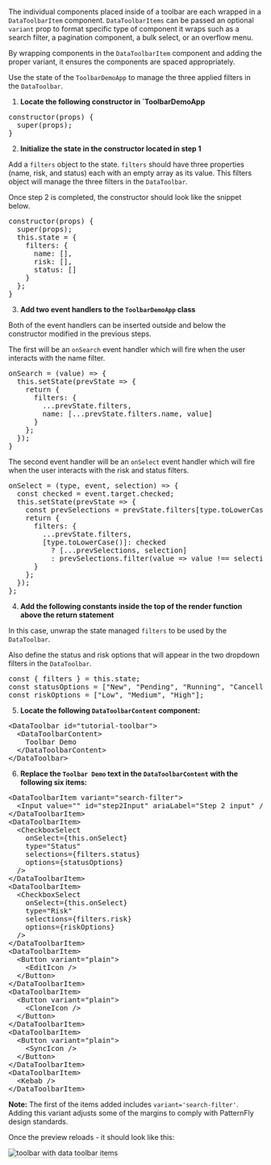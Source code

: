 The individual components placed inside of a toolbar are each wrapped in a `DataToolbarItem` component. `DataToolbarItems` can be passed an optional `variant` prop to format specific type of component it wraps such as a search filter, a pagination component, a bulk select, or an overflow menu. 

By wrapping components in the `DataToolbarItem` component and adding the proper variant, it ensures the components are spaced appropriately.

Use the state of the `ToolbarDemoApp` to manage the three applied filters in the `DataToolbar`.

1) **Locate the following constructor in `ToolbarDemoApp**

<pre class="file">
constructor(props) {
  super(props);
}
</pre>

2) **Initialize the state in the constructor located in step 1**

Add a `filters` object to the state. `filters` should have three properties (name, risk, and status) each with an empty array as its value. This filters object will manage the three filters in the `DataToolbar`.

Once step 2 is completed, the constructor should look like the snippet below.

<pre class="file">
constructor(props) {
  super(props);
  this.state = {
    filters: {
      name: [],
      risk: [],
      status: []
    }
  };
}
</pre>

3) **Add two event handlers to the `ToolbarDemoApp` class**

Both of the event handlers can be inserted outside and below the constructor modified in the previous steps.

The first will be an `onSearch` event handler which will fire when the user interacts with the name filter.

<pre class="file" data-target="clipboard">
onSearch = (value) =&gt; {
  this.setState(prevState =&gt; {
    return {
      filters: {
        ...prevState.filters,
        name: [...prevState.filters.name, value]
      }
    };
  });
}
</pre>

The second event handler will be an `onSelect` event handler which will fire when the user interacts with the risk and status filters.

<pre class="file" data-target="clipboard">
onSelect = (type, event, selection) =&gt; {
  const checked = event.target.checked;
  this.setState(prevState =&gt; {
    const prevSelections = prevState.filters[type.toLowerCase()];
    return {
      filters: {
        ...prevState.filters,
        [type.toLowerCase()]: checked
          ? [...prevSelections, selection]
          : prevSelections.filter(value => value !== selection)
      }
    };
  });
};
</pre>

4) **Add the following constants inside the top of the render function above the return statement**

In this case, unwrap the state managed `filters` to be used by the `DataToolbar`.

Also define the status and risk options that will appear in the two dropdown filters in the `DataToolbar`.

<pre class="file" data-target="clipboard">
const { filters } = this.state;
const statusOptions = [&quot;New&quot;, &quot;Pending&quot;, &quot;Running&quot;, &quot;Cancelled&quot;];
const riskOptions = [&quot;Low&quot;, &quot;Medium&quot;, &quot;High&quot;];
</pre>


5) **Locate the following `DataToolbarContent` component:**

<pre class="file">
&lt;DataToolbar id=&quot;tutorial-toolbar&quot;&gt;
  &lt;DataToolbarContent&gt;
    Toolbar Demo
  &lt;/DataToolbarContent&gt;
&lt;/DataToolbar&gt;
</pre>

6) **Replace the `Toolbar Demo` text in the `DataToolbarContent` with the following six items:**

<pre class="file" data-target="clipboard">
&lt;DataToolbarItem variant=&quot;search-filter&quot;&gt;
  &lt;Input value=&quot;&quot; id=&quot;step2Input&quot; ariaLabel=&quot;Step 2 input&quot; /&gt;
&lt;/DataToolbarItem&gt;
&lt;DataToolbarItem&gt;
  &lt;CheckboxSelect
    onSelect={this.onSelect}
    type=&quot;Status&quot;
    selections={filters.status}
    options={statusOptions}
  /&gt;
&lt;/DataToolbarItem&gt;
&lt;DataToolbarItem&gt;
  &lt;CheckboxSelect
    onSelect={this.onSelect}
    type=&quot;Risk&quot;
    selections={filters.risk}
    options={riskOptions}
  /&gt;
&lt;/DataToolbarItem&gt;
&lt;DataToolbarItem&gt;
  &lt;Button variant=&quot;plain&quot;&gt;
    &lt;EditIcon /&gt;
  &lt;/Button&gt;
&lt;/DataToolbarItem&gt;
&lt;DataToolbarItem&gt;
  &lt;Button variant=&quot;plain&quot;&gt;
    &lt;CloneIcon /&gt;
  &lt;/Button&gt;
&lt;/DataToolbarItem&gt;
&lt;DataToolbarItem&gt;
  &lt;Button variant=&quot;plain&quot;&gt;
    &lt;SyncIcon /&gt;
  &lt;/Button&gt;
&lt;/DataToolbarItem&gt;
&lt;DataToolbarItem&gt;
  &lt;Kebab /&gt;
&lt;/DataToolbarItem&gt;
</pre>

**Note:** The first of the items added includes `variant='search-filter'`. Adding this variant adjusts some of the margins to comply with PatternFly design standards.

Once the preview reloads - it should look like this:

<img src="toolbar-filter/assets/toolbar-items.png" alt="toolbar with data toolbar items" style="box-shadow: rgba(3, 3, 3, 0.2) 0px 1.25px 2.5px 0px;" />
